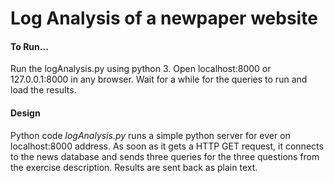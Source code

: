# Log Analysis of a newpaper website

#### To Run...
Run the logAnalysis.py using python 3.
Open localhost:8000 or 127.0.0.1:8000 in any browser.
Wait for a while for the queries to run and load the results.

#### Design
Python code _logAnalysis.py_ runs a simple python server for ever on localhost:8000 address.
As soon as it gets a HTTP GET request, it connects to the news database and sends three queries for the three questions from the exercise description.
Results are sent back as plain text.